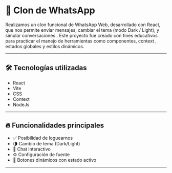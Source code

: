 # 🧩 Clon de WhatsApp

Realizamos un clon funcional de WhatsApp Web, desarrollado con React, que  nos permite enviar  mensajes, cambiar el tema (modo Dark / Light), y simular conversaciones .
Este proyecto fue creado con fines educativos para practicar el manejo de herramientas como  componentes, context , estados globales y estilos dinámicos.

---

## 🛠️ Tecnologías utilizadas

- React
- Vite
-  CSS
- Context
- NodeJs

---

## 🔥 Funcionalidades principales

- ✅ Posibilidad de loguearnos
- 🌗 Cambio de tema (Dark/Light)
- 💬 Chat interactivo
- ⚙️ Configuración de fuente
- 🔘 Botones dinámicos con estado activo

---
